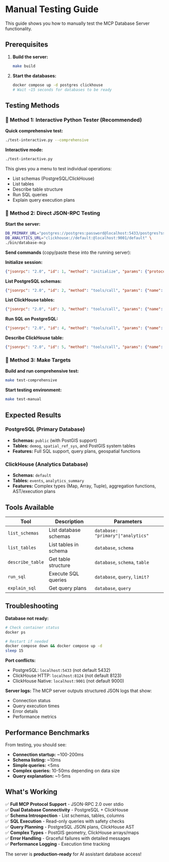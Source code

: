 # Manual Testing Guide

This guide shows you how to manually test the MCP Database Server functionality.

## Prerequisites

1. **Build the server:**
   ```bash
   make build
   ```

2. **Start the databases:**
   ```bash
   docker compose up -d postgres clickhouse
   # Wait ~15 seconds for databases to be ready
   ```

## Testing Methods

### 🎯 Method 1: Interactive Python Tester (Recommended)

**Quick comprehensive test:**
```bash
./test-interactive.py --comprehensive
```

**Interactive mode:**
```bash
./test-interactive.py
```

This gives you a menu to test individual operations:
- List schemas (PostgreSQL/ClickHouse)
- List tables
- Describe table structure
- Run SQL queries
- Explain query execution plans

### 🔧 Method 2: Direct JSON-RPC Testing

**Start the server:**
```bash
DB_PRIMARY_URL="postgres://postgres:password@localhost:5433/postgres?sslmode=disable" \
DB_ANALYTICS_URL="clickhouse://default:@localhost:9001/default" \
./bin/database-mcp
```

**Send commands** (copy/paste these into the running server):

**Initialize session:**
```json
{"jsonrpc": "2.0", "id": 1, "method": "initialize", "params": {"protocolVersion": "2024-11-05", "capabilities": {}, "clientInfo": {"name": "test-client", "version": "1.0.0"}}}
```

**List PostgreSQL schemas:**
```json
{"jsonrpc": "2.0", "id": 2, "method": "tools/call", "params": {"name": "list_schemas", "arguments": {"database": "primary"}}}
```

**List ClickHouse tables:**
```json
{"jsonrpc": "2.0", "id": 3, "method": "tools/call", "params": {"name": "list_tables", "arguments": {"database": "analytics", "schema": "default"}}}
```

**Run SQL on PostgreSQL:**
```json
{"jsonrpc": "2.0", "id": 4, "method": "tools/call", "params": {"name": "run_sql", "arguments": {"database": "primary", "query": "SELECT current_database(), version()", "limit": 1}}}
```

**Describe ClickHouse table:**
```json
{"jsonrpc": "2.0", "id": 5, "method": "tools/call", "params": {"name": "describe_table", "arguments": {"database": "analytics", "schema": "default", "table": "events"}}}
```

### 🚀 Method 3: Make Targets

**Build and run comprehensive test:**
```bash
make test-comprehensive
```

**Start testing environment:**
```bash
make test-manual
```

## Expected Results

### PostgreSQL (Primary Database)
- **Schemas:** `public` (with PostGIS support)
- **Tables:** `demog`, `spatial_ref_sys`, and PostGIS system tables
- **Features:** Full SQL support, query plans, geospatial functions

### ClickHouse (Analytics Database)  
- **Schemas:** `default`
- **Tables:** `events`, `analytics_summary`
- **Features:** Complex types (Map, Array, Tuple), aggregation functions, AST/execution plans

## Tools Available

| Tool | Description | Parameters |
|------|-------------|------------|
| `list_schemas` | List database schemas | `database: "primary"\|"analytics"` |
| `list_tables` | List tables in schema | `database`, `schema` |
| `describe_table` | Get table structure | `database`, `schema`, `table` |
| `run_sql` | Execute SQL queries | `database`, `query`, `limit?` |
| `explain_sql` | Get query plans | `database`, `query` |

## Troubleshooting

**Database not ready:**
```bash
# Check container status
docker ps

# Restart if needed
docker compose down && docker compose up -d
sleep 15
```

**Port conflicts:**
- PostgreSQL: `localhost:5433` (not default 5432)
- ClickHouse HTTP: `localhost:8124` (not default 8123)  
- ClickHouse Native: `localhost:9001` (not default 9000)

**Server logs:**
The MCP server outputs structured JSON logs that show:
- Connection status
- Query execution times
- Error details
- Performance metrics

## Performance Benchmarks

From testing, you should see:
- **Connection startup:** ~100-200ms
- **Schema listing:** ~10ms  
- **Simple queries:** <5ms
- **Complex queries:** 10-50ms depending on data size
- **Query explanation:** ~1-5ms

## What's Working

✅ **Full MCP Protocol Support** - JSON-RPC 2.0 over stdio  
✅ **Dual Database Connectivity** - PostgreSQL + ClickHouse  
✅ **Schema Introspection** - List schemas, tables, columns  
✅ **SQL Execution** - Read-only queries with safety checks  
✅ **Query Planning** - PostgreSQL JSON plans, ClickHouse AST  
✅ **Complex Types** - PostGIS geometry, ClickHouse arrays/maps  
✅ **Error Handling** - Graceful failures with detailed messages  
✅ **Performance Logging** - Execution time tracking  

The server is **production-ready** for AI assistant database access!